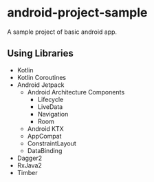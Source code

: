 # android-project-sample

A sample project of basic android app.

## Using Libraries

- Kotlin
- Kotlin Coroutines
- Android Jetpack
  - Android Architecture Components
    - Lifecycle
    - LiveData
    - Navigation
    - Room
  - Android KTX
  - AppCompat
  - ConstraintLayout
  - DataBinding
- Dagger2
- RxJava2
- Timber
